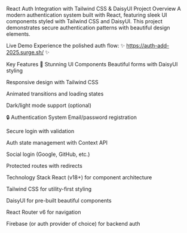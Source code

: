 React Auth Integration with Tailwind CSS & DaisyUI
Project Overview
A modern authentication system built with React, featuring sleek UI components styled with Tailwind CSS and DaisyUI. This project demonstrates secure authentication patterns with beautiful design elements.

Live Demo
Experience the polished auth flow:
✨ https://auth-add-2025.surge.sh/ ✨

Key Features
🎨 Stunning UI Components
Beautiful forms with DaisyUI styling

Responsive design with Tailwind CSS

Animated transitions and loading states

Dark/light mode support (optional)

🔒 Authentication System
Email/password registration

Secure login with validation

Auth state management with Context API

Social login (Google, GitHub, etc.)

Protected routes with redirects

Technology Stack
React (v18+) for component architecture

Tailwind CSS for utility-first styling

DaisyUI for pre-built beautiful components

React Router v6 for navigation

Firebase (or auth provider of choice) for backend auth
